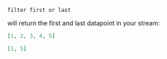 ```
filter first or last
```

will return the first and last datapoint in your stream:

```json
[1, 2, 3, 4, 5]
```

```json
[1, 5]
```
